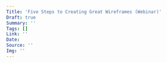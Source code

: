```yaml
---
Title: 'Five Steps to Creating Great Wireframes (Webinar)'
Draft: true
Summary: ''
Tags: []
Link: ''
Date: 
Source: ''
Img: ''
---
```

